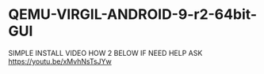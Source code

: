 # QEMU-VIRGIL-ANDROID-9-r2-64bit-GUI
SIMPLE INSTALL 
VIDEO HOW 2 BELOW IF NEED HELP ASK
https://youtu.be/xMvhNsTsJYw
